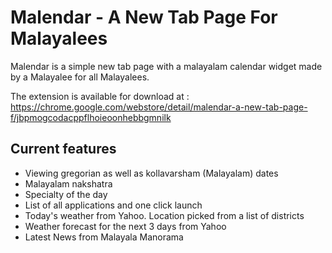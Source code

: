 Malendar - A New Tab Page For Malayalees
========

Malendar is a simple new tab page with a malayalam calendar widget made by a Malayalee for all Malayalees.

The extension is available for download at : https://chrome.google.com/webstore/detail/malendar-a-new-tab-page-f/jbpmogcodacppflhoieoonhebbgmnilk

Current features 
----------------
* Viewing gregorian as well as kollavarsham (Malayalam) dates
* Malayalam nakshatra
* Specialty of the day
* List of all applications and one click launch
* Today's weather from Yahoo. Location picked from a list of districts
* Weather forecast for the next 3 days from Yahoo 
* Latest News from Malayala Manorama